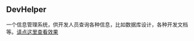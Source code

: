 ﻿## DevHelper

一个信息管理系统，供开发人员查询各种信息，比如数据库设计，各种开发文档等。<a href="192.168.1.2:8016" target="_blank">请点这里查看效果</a>

